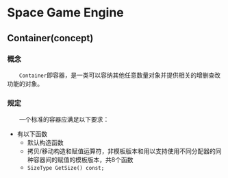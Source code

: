﻿# Space Game Engine
## Container(concept)
### 概念
&emsp;&emsp;`Container`即容器，是一类可以容纳其他任意数量对象并提供相关的增删查改功能的对象。
### 规定
&emsp;&emsp;一个标准的容器应满足以下要求：
* 有以下函数
	* 默认构造函数
	* 拷贝/移动构造和赋值运算符，非模板版本和用以支持使用不同分配器的同种容器间的赋值的模板版本，共8个函数
	* `SizeType GetSize() const;`